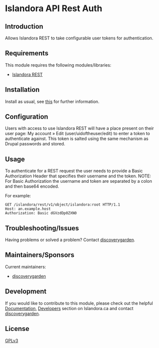 # Islandora API Rest Auth

## Introduction

Allows Islandora REST to take configurable user tokens for authentication.

## Requirements

This module requires the following modules/libraries:

* [Islandora REST](https://github.com/discoverygarden/islandora_rest)

## Installation

Install as usual, see 
[this](https://drupal.org/documentation/install/modules-themes/modules-7) for 
further information.

## Configuration

Users with access to use Islandora REST will have a place present on their user
page: My account » Edit (user/uidoftheuser/edit) to enter a token to
authenticate against. This token is salted using the same mechanism as Drupal
passwords and stored.

## Usage

To authenticate for a REST request the user needs to provide a Basic
Authorization Header that specifies their username and the token.
NOTE: For Basic Authorization the username and token are separated by a colon
and then base64 encoded.

For example:
```
GET /islandora/rest/v1/object/islandora:root HTTP/1.1
Host: an.example.host
Authorization: Basic dGVzdDp0ZXN0
```

## Troubleshooting/Issues

Having problems or solved a problem? Contact 
[discoverygarden](http://support.discoverygarden.ca).

## Maintainers/Sponsors

Current maintainers:

* [discoverygarden](http://www.discoverygarden.ca)

## Development

If you would like to contribute to this module, please check out the helpful
[Documentation](https://github.com/Islandora/islandora/wiki#wiki-documentation-for-developers),
[Developers](http://islandora.ca/developers) section on Islandora.ca and
contact [discoverygarden](http://support.discoverygarden.ca).

## License

[GPLv3](http://www.gnu.org/licenses/gpl-3.0.txt)
